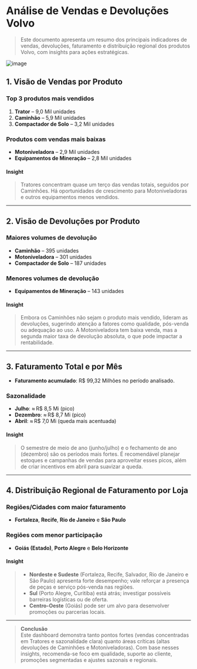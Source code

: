 # Análise de Vendas e Devoluções Volvo
> Este documento apresenta um resumo dos principais indicadores de vendas, devoluções, faturamento e distribuição regional dos produtos Volvo, com insights para ações estratégicas.

![image](https://github.com/user-attachments/assets/383b5671-9406-4fa7-821a-cd90c290628a)

## 1. Visão de Vendas por Produto

### Top 3 produtos mais vendidos
1. **Trator** – 9,0 Mil unidades  
2. **Caminhão** – 5,9 Mil unidades  
3. **Compactador de Solo** – 3,2 Mil unidades  

### Produtos com vendas mais baixas
- **Motoniveladora** – 2,9 Mil unidades  
- **Equipamentos de Mineração** – 2,8 Mil unidades  

#### Insight
> Tratores concentram quase um terço das vendas totais, seguidos por Caminhões. Há oportunidades de crescimento para Motoniveladoras e outros equipamentos menos vendidos.

---

## 2. Visão de Devoluções por Produto

### Maiores volumes de devolução
- **Caminhão** – 395 unidades  
- **Motoniveladora** – 301 unidades  
- **Compactador de Solo** – 187 unidades  

### Menores volumes de devolução
- **Equipamentos de Mineração** – 143 unidades  

#### Insight
> Embora os Caminhões não sejam o produto mais vendido, lideram as devoluções, sugerindo atenção a fatores como qualidade, pós-venda ou adequação ao uso. A Motoniveladora tem baixa venda, mas a segunda maior taxa de devolução absoluta, o que pode impactar a rentabilidade.

---

## 3. Faturamento Total e por Mês

- **Faturamento acumulado**: R\$ 99,32 Milhões no período analisado.

### Sazonalidade
- **Julho**: ≈ R\$ 8,5 Mi (pico)  
- **Dezembro**: ≈ R\$ 8,7 Mi (pico)  
- **Abril**: ≈ R\$ 7,0 Mi (queda mais acentuada)  

#### Insight
> O semestre de meio de ano (junho/julho) e o fechamento de ano (dezembro) são os períodos mais fortes. É recomendável planejar estoques e campanhas de vendas para aproveitar esses picos, além de criar incentivos em abril para suavizar a queda.

---

## 4. Distribuição Regional de Faturamento por Loja

### Regiões/Cidades com maior faturamento
- **Fortaleza**, **Recife**, **Rio de Janeiro** e **São Paulo**

### Regiões com menor participação
- **Goiás (Estado)**, **Porto Alegre** e **Belo Horizonte**

#### Insight
> - **Nordeste e Sudeste** (Fortaleza, Recife, Salvador, Rio de Janeiro e São Paulo) apresenta forte desempenho; vale reforçar a presença de peças e serviço pós-venda nas regiões.  
> - **Sul** (Porto Alegre, Curitiba) está atrás; investigar possíveis barreiras logísticas ou de oferta.  
> - **Centro-Oeste** (Goiás) pode ser um alvo para desenvolver promoções ou parcerias locais.

---

> **Conclusão**  
> Este dashboard demonstra tanto pontos fortes (vendas concentradas em Tratores e sazonalidade clara) quanto áreas críticas (altas devoluções de Caminhões e Motoniveladoras). Com base nesses insights, recomenda-se foco em qualidade, suporte ao cliente, promoções segmentadas e ajustes sazonais e regionais.
